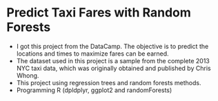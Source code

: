 # Predict Taxi Fares with Random Forests
- I got this project from the DataCamp. The objective is to predict the locations and times to maximize fares can be earned. 
- The dataset used in this project is a sample from the complete 2013 NYC taxi data, which was originally obtained and published by Chris Whong. 
- This project using regression trees and random forests methods.
- Programming R (dpldplyr, ggplot2 and randomForests)
